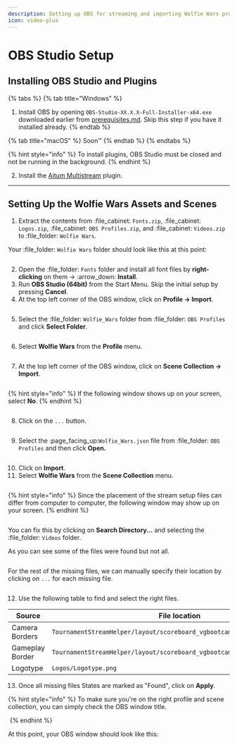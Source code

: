 ```yaml
---
description: Setting up OBS for streaming and importing Wolfie Wars profiles.
icon: video-plus
---
```


# OBS Studio Setup

## Installing OBS Studio and Plugins

{% tabs %}
{% tab title="Windows" %}
1. Install OBS by opening `OBS-Studio-XX.X.X-Full-Installer-x64.exe` downloaded earlier from [prerequisites.md](prerequisites.md "mention"). Skip this step if you have it installed already.
{% endtab %}

{% tab title="macOS" %}
Soon:tm:
{% endtab %}
{% endtabs %}

{% hint style="info" %}
To install plugins, OBS Studio must be closed and not be running in the background.
{% endhint %}

2. Install the [Aitum Multistream](https://aitum.tv/download/multi/) plugin.

***

## Setting Up the Wolfie Wars Assets and Scenes

1. Extract the contents from :file\_cabinet: `Fonts.zip`, :file\_cabinet: `Logos.zip`, :file\_cabinet: `OBS Profiles.zip`, and :file\_cabinet: `Videos.zip` to :file\_folder: `Wolfie Wars`.

Your :file\_folder: `Wolfie Wars` folder should look like this at this point:

<figure><img src=".gitbook/assets/explorer_WU1cMf3WVM.png" alt=""><figcaption></figcaption></figure>

2. Open the :file\_folder: `Fonts` folder and install all font files by **right-clicking** on them -> :arrow\_down: **Install**.
3. Run **OBS Studio (64bit)** from the Start Menu. Skip the initial setup by pressing **Cancel**.
4. At the top left corner of the OBS window, click on **Profile -> Import**.

<figure><img src=".gitbook/assets/obs64_3Z8L5kHWFp.png" alt=""><figcaption></figcaption></figure>

5. Select the :file\_folder: `Wolfie_Wars` folder from :file\_folder: `OBS Profiles` and click **Select Folder**.

<figure><img src=".gitbook/assets/obs64_Kicb40aCnG.png" alt=""><figcaption></figcaption></figure>

6. Select **Wolfie Wars** from the **Profile** menu.

<figure><img src=".gitbook/assets/obs64_6fQy7ujqkO.png" alt=""><figcaption></figcaption></figure>

7. At the top left corner of the OBS window, click on **Scene Collection -> Import**.

<figure><img src=".gitbook/assets/obs64_2MtkcrmunH.png" alt=""><figcaption></figcaption></figure>

{% hint style="info" %}
If the following window shows up on your screen, select **No**.
{% endhint %}

<figure><img src=".gitbook/assets/obs64_6Lv1hbVuHv.png" alt=""><figcaption></figcaption></figure>

8. Click on the `...` button.

<figure><img src=".gitbook/assets/obs64_DA7LxQDp4n.png" alt=""><figcaption></figcaption></figure>

9. Select the :page\_facing\_up:`Wolfie_Wars.json` file from :file\_folder: `OBS Profiles` and then click **Open.**

<figure><img src=".gitbook/assets/obs64_xTZMxqwYlX.png" alt=""><figcaption></figcaption></figure>

10. Click on **Import**.
11. Select **Wolfie Wars** from the **Scene Collection** menu.

<figure><img src=".gitbook/assets/obs64_mAoLd7SI0i.png" alt=""><figcaption></figcaption></figure>

{% hint style="info" %}
Since the placement of the stream setup files can differ from computer to computer, the following window may show up on your screen.
{% endhint %}

<figure><img src=".gitbook/assets/obs64_3s03l85kDG.png" alt=""><figcaption></figcaption></figure>

You can fix this by clicking on **Search Directory...** and selecting the :file\_folder: `Videos` folder.

As you can see some of the files were found but not all.

<figure><img src=".gitbook/assets/obs64_SO9w0tfSNM.png" alt=""><figcaption></figcaption></figure>

For the rest of the missing files, we can manually specify their location by clicking on `...` for each missing file.

<figure><img src=".gitbook/assets/51KINsbJkA.png" alt=""><figcaption></figcaption></figure>

12. Use the following table to find and select the right files.

<table><thead><tr><th width="158.3333740234375">Source</th><th>File location</th></tr></thead><tbody><tr><td>Camera Borders</td><td><code>TournamentStreamHelper/layout/scoreboard_vgbootcampy/CameraBorders.png</code></td></tr><tr><td>Gameplay Border</td><td><code>TournamentStreamHelper/layout/scoreboard_vgbootcampy_waiting/Border.png</code></td></tr><tr><td>Logotype</td><td><code>Logos/Logotype.png</code></td></tr></tbody></table>

13. Once all missing files States are marked as "Found", click on **Apply**.

{% hint style="info" %}
To make sure you're on the right profile and scene collection, you can simply check the OBS window title.

<img src=".gitbook/assets/image (50).png" alt="" data-size="original">
{% endhint %}

At this point, your OBS window should look like this:

<figure><img src=".gitbook/assets/image (9).png" alt=""><figcaption></figcaption></figure>
